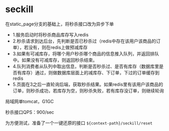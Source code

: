 # seckill

在static_page分支的基础上，将秒杀接口改为异步下单
- 1.服务启动时将秒杀商品库存写入redis
- 2.秒杀请求到达后台，先判断是否已秒杀过（redis中存在该用户该商品的订单），若没有，则在redis上做预减库存
- 3.如果有可减库存，将哪个用户秒杀哪个商品的信息推入队列，并返回排队中。如果没有可减库存，则返回秒杀结束。
- 4.队列消费者从队列中取出信息，判断是否秒杀过、是否有库存（数据库里是否有库存）通过，则做数据库层面上的减库存、下订单，下过的订单缓存到redis
- 5.页面在3之后一直轮询后端，获取秒杀结果。如果redis里有该用户该商品的订单，则秒杀成功，若库存为空，则秒杀失败，若有库存没订单，则继续轮询

局域网单tomcat，G1GC

秒杀接口QPS：900/sec

为方便测试，准备了一个一键还原的接口
```${context-path}/seckill/reset```

